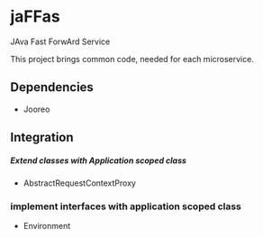 # jaFFas
JAva Fast ForwArd Service

This project brings common code, needed for each microservice.

## Dependencies
- Jooreo

## Integration

##### Extend classes with Application scoped class
- AbstractRequestContextProxy

### implement interfaces with application scoped class
- Environment
